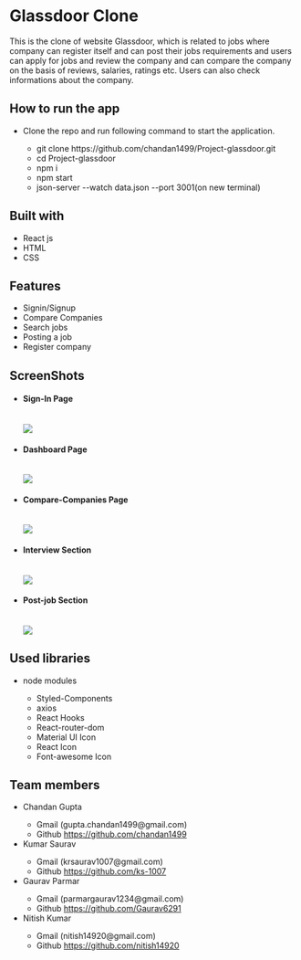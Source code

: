 # Glassdoor Clone
This is the clone of website Glassdoor, which is related to jobs where company can register itself and can post their jobs requirements and users can apply for jobs and review the company and can compare the company on the basis of reviews, salaries, ratings etc. Users can also check informations about the company.

## How to run the app
<ul>
  <li>Clone the repo and run following command to start the application.</li>
  <ul>
    <li>git clone https://github.com/chandan1499/Project-glassdoor.git</li>
    <li>cd Project-glassdoor</li>
    <li>npm i</li>
    <li>npm start</li>
    <li>json-server --watch data.json --port 3001(on new terminal)</li>
  </ul>
</ul>

## Built with
<ul>
  <li>React js</li>
  <li>HTML</li>
  <li>CSS</li>
</ul>

## Features
<ul>
  <li>Signin/Signup</li>
  <li>Compare Companies</li>
  <li>Search jobs</li>
  <li>Posting a job</li>
  <li>Register company</li>
</ul>

## ScreenShots

<ul>

  <li>
    <h4>Sign-In Page</h4>
  </br> 
  <img src="https://user-images.githubusercontent.com/82999618/129242358-738b77e5-ea5e-4c8e-871e-431caf2d27c5.png" />
</li>
 
  <li>
  <h4>Dashboard Page</h4>
  </br>  
  <img src="https://user-images.githubusercontent.com/82999618/129242573-aa05cf94-9078-4315-b170-5b78b1b05692.png" />
</li>
  
<li>
<h4>Compare-Companies Page</h4>
  </br> 
  <img src="https://user-images.githubusercontent.com/82999618/129242879-96d7f34c-bf0e-4b3d-9dab-c7b5d55e89d1.png" />
</li>

<li>
  <h4>Interview Section</h4>
  </br>  
  <img src="https://user-images.githubusercontent.com/82999618/129243031-441f25a6-09de-45cc-ad30-abcb63d2d0aa.png" />
</li>

<li>
  <h4>Post-job Section</h4>
  </br>  
  <img src="https://user-images.githubusercontent.com/82999618/129243950-7bd87dd7-a9ec-45e0-a337-8bce275cbda4.png" />

</li>

</ul>

## Used libraries
<ul>
  <li>node modules</li>
  <ul>
    <li>Styled-Components</li>
    <li>axios</li>
    <li>React Hooks</li>
    <li>React-router-dom</li>
    <li>Material UI Icon</li>
    <li>React Icon</li>
    <li>Font-awesome Icon</li>
  </ul>
</ul>

## Team members
<ul>
  <li>Chandan Gupta</li>
    <ul>
      <li>Gmail (gupta.chandan1499@gmail.com)</li>
      <li>Github <a href="https://github.com/chandan1499">https://github.com/chandan1499</a></li>
    </ul>
  <li>Kumar Saurav</li>
    <ul>
      <li>Gmail (krsaurav1007@gmail.com)</li>
      <li>Github <a href="https://github.com/ks-1007">https://github.com/ks-1007</a></li>
    </ul>
  <li>Gaurav Parmar</li>
    <ul>
      <li>Gmail (parmargaurav1234@gmail.com)</li>
      <li>Github <a href="https://github.com/Gaurav6291">https://github.com/Gaurav6291</a></li>
    </ul>
  <li>Nitish Kumar</li>
    <ul>
      <li>Gmail (nitish14920@gmail.com)</li>
      <li>Github <a href="https://github.com/nitish14920">https://github.com/nitish14920</a></li>
    </ul>
</ul>

